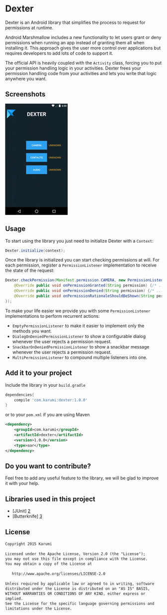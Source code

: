 Dexter
==================


Dexter is an Android library that simplifies the process to request for permissions at runtime.

Android Marshmallow includes a new functionality to let users grant or deny permissions when running an app instead of granting them all when installing it. This approach gives the user more control over applications but requires developers to add lots of code to support it.

The official API is heavily coupled with the ``Activity`` class, forcing you to put your permission handling logic in your activities.
Dexter frees your permission handling code from your activities and lets you write that logic anywhere you want.


Screenshots
-----------

![Demo screenshot][1]

Usage
-----

To start using the library you just need to initialize Dexter with a ``Context``:

```java
Dexter.initialize(context);
```

Once the library is initialized you can start checking permissions at will. For each permission, register a ``PermissionListener`` implementation to receive the state of the request:
```java
Dexter.checkPermission(Manifest.permission.CAMERA, new PermissionListener() {
	@Override public void onPermissionGranted(String permission) {/* ... */}
	@Override public void onPermissionDenied(String permission) {/* ... */}
	@Override public void onPermissionRationaleShouldBeShown(String permission, PermissionToken token) {/* ... */}
});
```

To make your life easier we provide you with some ``PermissionListener`` implementations to perform recurrent actions:
* ``EmptyPermissionListener`` to make it easier to implement only the methods you want.
* ``DialogOnDeniedPermissionListener`` to show a configurable dialog whenever the user rejects a permission request.
* ``SnackbarOnDeniedPermissionListener`` to show a snackbar message whenever the user rejects a permission request.
* ``MultiPermissionListener`` to compound multiple listeners into one.

Add it to your project
----------------------

Include the library in your ``build.gradle``

```groovy
dependencies{
    compile 'com.karumi:dexter:1.0.0'
}
```

or to your ``pom.xml`` if you are using Maven

```xml
<dependency>
    <groupId>com.karumi</groupId>
    <artifactId>dexter</artifactId>
    <version>1.0.0</version>
    <type>aar</type>
</dependency>

```

Do you want to contribute?
--------------------------

Feel free to add any useful feature to the library, we will be glad to improve it with your help.

Libraries used in this project
------------------------------

* [JUnit] [2]
* [Butterknife] [3]

License
-------

    Copyright 2015 Karumi

    Licensed under the Apache License, Version 2.0 (the "License");
    you may not use this file except in compliance with the License.
    You may obtain a copy of the License at

       http://www.apache.org/licenses/LICENSE-2.0

    Unless required by applicable law or agreed to in writing, software
    distributed under the License is distributed on an "AS IS" BASIS,
    WITHOUT WARRANTIES OR CONDITIONS OF ANY KIND, either express or implied.
    See the License for the specific language governing permissions and
    limitations under the License.

[1]: ./art/example.gif
[2]: https://github.com/junit-team/junit
[3]: https://github.com/JakeWharton/butterknife